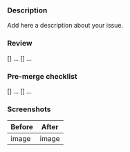 ### Description

Add here a description about your issue.

### Review 

[] ...
[] ...

### Pre-merge checklist

[] ...
[] ...


### Screenshots

| Before | After |
| ------ | ----- |
| image  | image |



